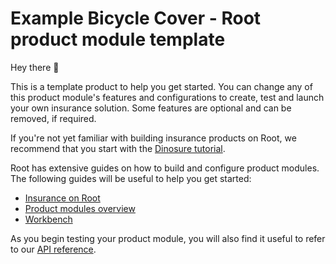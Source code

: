 # Example Bicycle Cover - Root product module template

Hey there 👋

This is a template product to help you get started. You can change any of this product module's features and configurations to create, test and launch your own insurance solution. Some features are optional and can be removed, if required.

If you're not yet familiar with building insurance products on Root, we recommend that you start with the [Dinosure tutorial](https://docs.rootplatform.com/docs/workbench-setup).

Root has extensive guides on how to build and configure product modules. The following guides will be useful to help you get started:

- [Insurance on Root](https://docs.rootplatform.com/docs/overview)
- [Product modules overview](https://docs.rootplatform.com/docs/product-modules-overview)
- [Workbench](https://docs.rootplatform.com/docs/workbench)

As you begin testing your product module, you will also find it useful to refer to our [API reference](https://docs.rootplatform.com/reference/getting-started-1).
